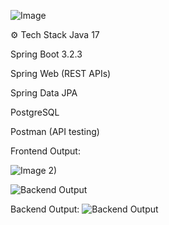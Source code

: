 ![Image](https://github.com/user-attachments/assets/fcdd7518-1c9a-4837-8dd2-7e9813f122d1)


⚙️ Tech Stack
Java 17

Spring Boot 3.2.3

Spring Web (REST APIs)

Spring Data JPA

PostgreSQL

Postman (API testing)



Frontend Output:

![Image](https://github.com/user-attachments/assets/e2d0c96c-326d-4433-a810-beb5b4fbebfc)
2)




![Backend Output](https://github.com/user-attachments/assets/f12ecdef-1e0e-42c0-920a-6264053ed41e)

Backend Output:
![Backend Output](https://github.com/user-attachments/assets/5c27f904-0613-4b0f-9706-46c0d2d5239e)
